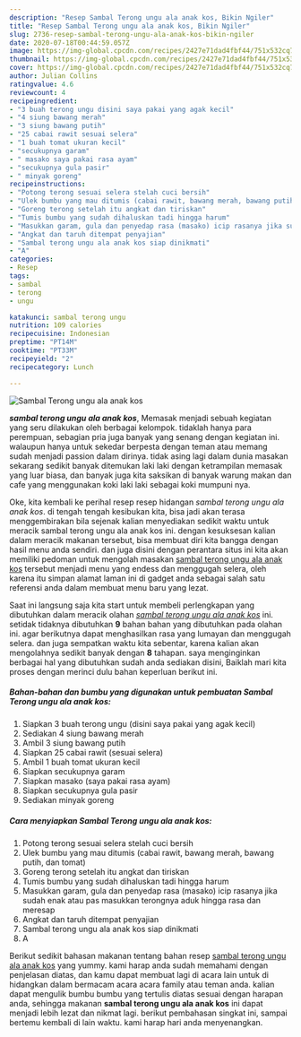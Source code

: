 ```yaml
---
description: "Resep Sambal Terong ungu ala anak kos, Bikin Ngiler"
title: "Resep Sambal Terong ungu ala anak kos, Bikin Ngiler"
slug: 2736-resep-sambal-terong-ungu-ala-anak-kos-bikin-ngiler
date: 2020-07-18T00:44:59.057Z
image: https://img-global.cpcdn.com/recipes/2427e71dad4fbf44/751x532cq70/sambal-terong-ungu-ala-anak-kos-foto-resep-utama.jpg
thumbnail: https://img-global.cpcdn.com/recipes/2427e71dad4fbf44/751x532cq70/sambal-terong-ungu-ala-anak-kos-foto-resep-utama.jpg
cover: https://img-global.cpcdn.com/recipes/2427e71dad4fbf44/751x532cq70/sambal-terong-ungu-ala-anak-kos-foto-resep-utama.jpg
author: Julian Collins
ratingvalue: 4.6
reviewcount: 4
recipeingredient:
- "3 buah terong ungu disini saya pakai yang agak kecil"
- "4 siung bawang merah"
- "3 siung bawang putih"
- "25 cabai rawit sesuai selera"
- "1 buah tomat ukuran kecil"
- "secukupnya garam"
- " masako saya pakai rasa ayam"
- "secukupnya gula pasir"
- " minyak goreng"
recipeinstructions:
- "Potong terong sesuai selera stelah cuci bersih"
- "Ulek bumbu yang mau ditumis (cabai rawit, bawang merah, bawang putih, dan tomat)"
- "Goreng terong setelah itu angkat dan tiriskan"
- "Tumis bumbu yang sudah dihaluskan tadi hingga harum"
- "Masukkan garam, gula dan penyedap rasa (masako) icip rasanya jika sudah enak atau pas masukkan terongnya aduk hingga rasa dan meresap"
- "Angkat dan taruh ditempat penyajian"
- "Sambal terong ungu ala anak kos siap dinikmati"
- "A"
categories:
- Resep
tags:
- sambal
- terong
- ungu

katakunci: sambal terong ungu 
nutrition: 109 calories
recipecuisine: Indonesian
preptime: "PT14M"
cooktime: "PT33M"
recipeyield: "2"
recipecategory: Lunch

---
```



![Sambal Terong ungu ala anak kos](https://img-global.cpcdn.com/recipes/2427e71dad4fbf44/751x532cq70/sambal-terong-ungu-ala-anak-kos-foto-resep-utama.jpg)

<b><i>sambal terong ungu ala anak kos</i></b>, Memasak menjadi sebuah kegiatan yang seru dilakukan oleh berbagai kelompok. tidaklah hanya para perempuan, sebagian pria juga banyak yang senang dengan kegiatan ini. walaupun hanya untuk sekedar berpesta dengan teman atau memang sudah menjadi passion dalam dirinya. tidak asing lagi dalam dunia masakan sekarang sedikit banyak ditemukan laki laki dengan ketrampilan memasak yang luar biasa, dan banyak juga kita saksikan di banyak warung makan dan cafe yang menggunakan koki laki laki sebagai koki mumpuni nya.



Oke, kita kembali ke perihal resep resep hidangan <i>sambal terong ungu ala anak kos</i>. di tengah tengah kesibukan kita, bisa jadi akan terasa menggembirakan bila sejenak kalian menyediakan sedikit waktu untuk meracik sambal terong ungu ala anak kos ini. dengan kesuksesan kalian dalam meracik makanan tersebut, bisa membuat diri kita bangga dengan hasil menu anda sendiri. dan juga disini dengan perantara situs ini kita akan memiliki pedoman untuk mengolah masakan <u>sambal terong ungu ala anak kos</u> tersebut menjadi menu yang endess dan menggugah selera, oleh karena itu simpan alamat laman ini di gadget anda sebagai salah satu referensi anda dalam membuat menu baru yang lezat.


Saat ini langsung saja kita start untuk membeli perlengkapan yang dibutuhkan dalam meracik olahan <u><i>sambal terong ungu ala anak kos</i></u> ini. setidak tidaknya dibutuhkan <b>9</b> bahan bahan yang dibutuhkan pada olahan ini. agar berikutnya dapat menghasilkan rasa yang lumayan dan menggugah selera. dan juga sempatkan waktu kita sebentar, karena kalian akan mengolahnya sedikit banyak dengan <b>8</b> tahapan. saya menginginkan berbagai hal yang dibutuhkan sudah anda sediakan disini, Baiklah mari kita proses dengan merinci dulu bahan keperluan berikut ini.

<!--inarticleads1-->

##### Bahan-bahan dan bumbu yang digunakan untuk pembuatan Sambal Terong ungu ala anak kos:

1. Siapkan 3 buah terong ungu (disini saya pakai yang agak kecil)
1. Sediakan 4 siung bawang merah
1. Ambil 3 siung bawang putih
1. Siapkan 25 cabai rawit (sesuai selera)
1. Ambil 1 buah tomat ukuran kecil
1. Siapkan secukupnya garam
1. Siapkan  masako (saya pakai rasa ayam)
1. Siapkan secukupnya gula pasir
1. Sediakan  minyak goreng




<!--inarticleads2-->

##### Cara menyiapkan Sambal Terong ungu ala anak kos:

1. Potong terong sesuai selera stelah cuci bersih
1. Ulek bumbu yang mau ditumis (cabai rawit, bawang merah, bawang putih, dan tomat)
1. Goreng terong setelah itu angkat dan tiriskan
1. Tumis bumbu yang sudah dihaluskan tadi hingga harum
1. Masukkan garam, gula dan penyedap rasa (masako) icip rasanya jika sudah enak atau pas masukkan terongnya aduk hingga rasa dan meresap
1. Angkat dan taruh ditempat penyajian
1. Sambal terong ungu ala anak kos siap dinikmati
1. A




Berikut sedikit bahasan makanan tentang bahan resep <u>sambal terong ungu ala anak kos</u> yang yummy. kami harap anda sudah memahami dengan penjelasan diatas, dan kamu dapat membuat lagi di acara lain untuk di hidangkan dalam bermacam acara acara family atau teman anda. kalian dapat mengulik bumbu bumbu yang tertulis diatas sesuai dengan harapan anda, sehingga makanan <b>sambal terong ungu ala anak kos</b> ini dapat menjadi lebih lezat dan nikmat lagi. berikut pembahasan singkat ini, sampai bertemu kembali di lain waktu. kami harap hari anda menyenangkan.
